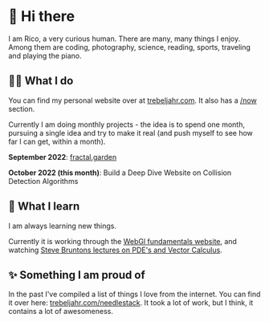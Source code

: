# 👋 Hi there

I am Rico, a very curious human. There are many, many things I enjoy. Among them are coding, photography, science, reading, sports, traveling and playing the piano.

## 👨‍💻 What I do

You can find my personal website over at [trebeljahr.com](trebeljahr.com). It also has a [/now](trebeljahr.com) section. 

Currently I am doing monthly projects - the idea is to spend one month, pursuing a single idea and try to make it real (and push myself to see how far I can get, within a month).

**September 2022**: [fractal.garden](fractal.garden)

**October 2022 (this month)**: Build a Deep Dive Website on Collision Detection Algorithms

## 📖 What I learn

I am always learning new things. 

Currently it is working through the [WebGl fundamentals website](https://webglfundamentals.org/), and watching [Steve Bruntons lectures on PDE's and Vector Calculus](https://www.youtube.com/playlist?list=PLMrJAkhIeNNQromC4WswpU1krLOq5Ro6S). 

## ✨ Something I am proud of

In the past I've compiled a list of things I love from the internet. You can find it over here: [trebeljahr.com/needlestack](trebeljahr.com/needlestack). It took a lot of work, but I think, it contains a lot of awesomeness. 

